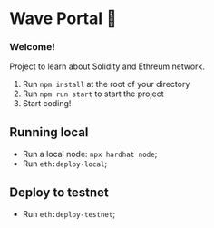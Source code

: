 # Wave Portal 👋

### **Welcome!**

Project to learn about Solidity and Ethreum network.

1. Run `npm install` at the root of your directory
2. Run `npm run start` to start the project
3. Start coding!

## Running local

- Run a local node: `npx hardhat node`;
- Run `eth:deploy-local`;

## Deploy to testnet

- Run `eth:deploy-testnet`;
